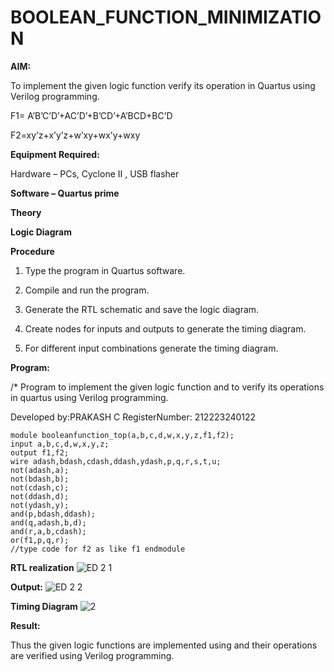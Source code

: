 # BOOLEAN_FUNCTION_MINIMIZATION

**AIM:**

To implement the given logic function verify its operation in Quartus using Verilog programming.

F1= A’B’C’D’+AC’D’+B’CD’+A’BCD+BC’D 

F2=xy’z+x’y’z+w’xy+wx’y+wxy

**Equipment Required:**

Hardware – PCs, Cyclone II , USB flasher

**Software – Quartus prime**

**Theory**

**Logic Diagram**

**Procedure**

1.	Type the program in Quartus software.

2.	Compile and run the program.

3.	Generate the RTL schematic and save the logic diagram.

4.	Create nodes for inputs and outputs to generate the timing diagram.

5.	For different input combinations generate the timing diagram.


**Program:**

/* Program to implement the given logic function and to verify its operations in quartus using Verilog programming. 

Developed by:PRAKASH C
RegisterNumber: 212223240122
```
module booleanfunction_top(a,b,c,d,w,x,y,z,f1,f2);
input a,b,c,d,w,x,y,z;
output f1,f2;
wire adash,bdash,cdash,ddash,ydash,p,q,r,s,t,u;
not(adash,a);
not(bdash,b);
not(cdash,c);
not(ddash,d);
not(ydash,y);
and(p,bdash,ddash);
and(q,adash,b,d);
and(r,a,b,cdash);
or(f1,p,q,r);
//type code for f2 as like f1 endmodule
```


**RTL realization**
![ED 2 1](https://github.com/Prakash-Chandran/BOOLEAN_FUNCTION_MINIMIZATION/assets/147120899/206df5da-1996-482f-94af-9dc172590fd1)


**Output:**
![ED 2 2](https://github.com/Prakash-Chandran/BOOLEAN_FUNCTION_MINIMIZATION/assets/147120899/afd6e471-c52a-41d2-8a86-3810e43c3d4f)

**Timing Diagram**
![2](https://github.com/Prakash-Chandran/BOOLEAN_FUNCTION_MINIMIZATION/assets/147120899/780ea31d-6d16-4e1e-8d4d-67f6457e1742)


**Result:**

Thus the given logic functions are implemented using and their operations are verified using Verilog programming.


